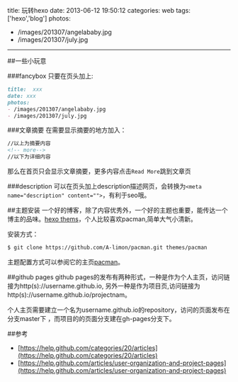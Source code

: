 title: 玩转hexo
date: 2013-06-12 19:50:12
categories: web
tags: ['hexo','blog']
photos:
- /images/201307/angelababy.jpg
- /images/201307/july.jpg
---

##一些小玩意
<!-- more -->
###fancybox
只要在页头加上:
```markdown
title:  xxx
date: xxx
photos:
- /images/201307/angelababy.jpg
- /images/201307/july.jpg

```

###文章摘要
在需要显示摘要的地方加入：
```markdown
//以上为摘要内容
<!-- more-->
//以下为详细内容
```
那么在首页只会显示文章摘要，更多内容点击`Read More`跳到文章页

###description
可以在页头加上description描述网页，会转换为`<meta name="description" content="">`，有利于seo哦。

##主题安装
一个好的博客，除了内容优秀外，一个好的主题也重要，能传达一个博主的品味。[hexo thems](http://github.com/tommy351/hexo/wiki/Themes "hexo thems list")，个人比较喜欢pacman,简单大气小清新。

安装方式：
```bash
$ git clone https://github.com/A-limon/pacman.git themes/pacman
```
主题配置方式可以参阅它的主页[pacman](https://github.com/A-limon/pacman "pacman github")。

##github pages
github pages的发布有两种形式，一种是作为个人主页，访问链接为http(s)://username.github.io,
另外一种是作为项目页,访问链接为http(s)://username.github.io/projectnam。

个人主页需要建立一个名为username.github.io的repository，访问的页面发布在分支master下 ，而项目的的页面分支建在gh-pages分支下。


##参考
+ [https://help.github.com/categories/20/articles](https://help.github.com/categories/20/articles)
+ [https://help.github.com/articles/user-organization-and-project-pages](https://help.github.com/articles/user-organization-and-project-pages)



